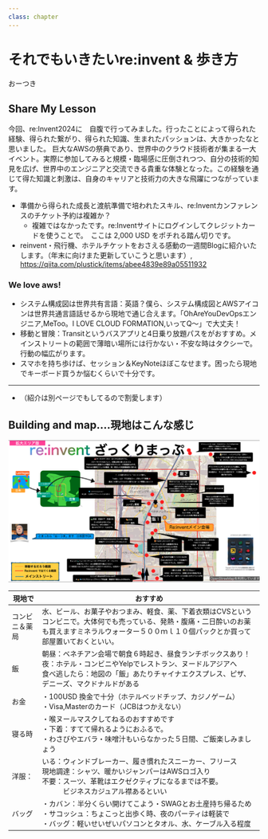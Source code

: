 ```yaml
---
class: chapter
---
```


# それでもいきたいre:invent & 歩き方

<div class="flush-right">
おーつき
</div>

## Share My Lesson
今回、re:Invent2024に　自腹で行ってみました。行ったことによって得られた経験、得られた繋がり、得られた知識、生まれたパッションは、大きかったなと思いました。
巨大なAWSの祭典であり、世界中のクラウド技術者が集まる一大イベント。実際に参加してみると規模・臨場感に圧倒されつつ、自分の技術的知見を広げ、世界中のエンジニアと交流できる貴重な体験となった。この経験を通じて得た知識と刺激は、自身のキャリアと技術力の大きな飛躍につながっています。
- 準備から得られた成長と渡航準備で培われたスキル、re:Inventカンファレンスのチケット予約は複雑か？
    - 複雑ではなかったです。re:Inventサイトにログインしてクレジットカードを使うことで。　ここは 2,000 USD をポチれる踏ん切りです。　
- reinvent・飛行機、ホテルチケットをおさえる感動の一週間Blogに紹介いたします。（年末に向けまた更新していこうと思います）, https://qiita.com/plustick/items/abee4839e89a05511932

### We love aws!
* システム構成図は世界共有言語：英語？僕ら、システム構成図とAWSアイコンは世界共通言語話せるから現地で通じ合えます。「OhAreYouDevOpsエンジニア,MeToo。I LOVE CLOUD FORMATION,いってQ〜」で大丈夫！
* 移動と冒険：Transitというバスアプリと4日乗り放題パスをがおすすめ。メインストリートの範囲で薄暗い場所には行かない・不安な時はタクシーで。行動の幅広がります。
* スマホを持ち歩けば、セッション＆KeyNoteほぼこなせます。困ったら現地でキーボード買うか悩むくらいで十分です。
---
- （紹介は別ページでもしてるので割愛します）


## Building and map....現地はこんな感じ
 <img src="images/chap-otsukit-reinvent/reinvent-map.png" > <br>

| 現地で         | おすすめ                                                                                                                                                                                                                   | 
| -------------- | -------------------------------------------------------------------------------------------------------------------------------------------------------------------------------------------------------------------------- | 
| コンビニ＆薬局 | 水、ビール、お菓子やおつまみ、軽食、薬、下着衣類はCVSというコンビニで。大体何でも売っている、発熱・腹痛・二日酔いのお薬も買えますミネラルウォーター５００ｍｌ１０個パックとか買って部屋置いておくといい。                  | 
| 飯             | 朝昼：ベネチアン会場で朝食６時起き、昼食ランチボックスあり！<br>夜：ホテル・コンビニやYelpでレストラン、ヌードルアジアへ<br>食べ逃したら：地図の「飯」あたりチャイナエクスプレス、ピザ、デニーズ、マクドナルドがある | 
| お金           | ・100USD 換金で十分（ホテルベッドチップ、カジノゲーム）<br>・Visa,Masterのカード（JCBはつかえない）                                                                                                                        | 
| 寝る時         | ・喉ヌールマスクしてねるのおすすめです<br>・下着：すてて帰れるようにおふるで。<br>・わさびやエバラ・味噌汁もいらなかった５日間、ご飯楽しみましょう                                                                        | 
| 洋服：     | いる：ウィンドブレーカー、履き慣れたスニーカー、フリース<br>現地調達：シャツ、暖かいジャンパーはAWSロゴ入り<br>不要：スーツ、革靴はエクゼクティブになるまでは不要。<br>　　　ビジネスカジュアル襟あるといい        | 
| バッグ         | ・カバン：半分くらい開けてこよう・SWAGとお土産持ち帰るため<br>・サコッシュ：ちょこっと出歩く時、夜のパーティは軽装で<br>・バッグ：軽いせいぜいパソコンとタオル、水、ケーブル入る程度                                       | 

